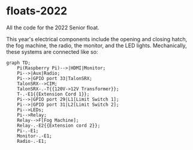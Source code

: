 # floats-2022
All the code for the 2022 Senior float. 

This year's electrical components include the opening and closing hatch, the fog machine, the radio, the monitor, and the 
LED lights. Mechanically, these systems are connected like so:
```mermaid
graph TD;
    Pi(Raspberry Pi)-->|HDMI|Monitor;
    Pi-->|Aux|Radio;
    Pi-->|GPIO port 33|TalonSRX;
    TalonSRX-->CIM;
    TalonSRX-.-T{{120V->12V Transformer}};
    T-.-E1{{Extension Cord 1}};
    Pi-->|GPIO port 29|L1[Limit Switch 1];
    Pi-->|GPIO port 31|L2[Limit Switch 2];
    Pi-->LEDs;
    Pi-->Relay;
    Relay-->F[Fog Machine];
    Relay-.-E2{{Extension cord 2}};
    Pi-.-E1;
    Monitor-.-E1;
    Radio-.-E1;
```
